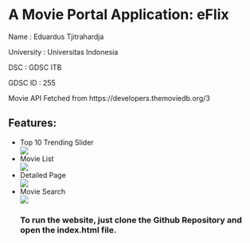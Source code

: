 <h1>A Movie Portal Application: eFlix</h1>
<p>Name              : Eduardus Tjitrahardja</p>
<p>University        : Universitas Indonesia</p>
<p>DSC               : GDSC ITB</p>
<p>GDSC ID           : 255</p>

<p>Movie API Fetched from https://developers.themoviedb.org/3</p>
<h2>Features:</h2>
<ul>
  <li>Top 10 Trending Slider</li>
    <img src="https://user-images.githubusercontent.com/69960893/137762672-3a00922f-c485-4a56-945d-86add4c60071.gif" />
  <li>Movie List</li>
    <img src="https://user-images.githubusercontent.com/69960893/137763373-5c2439dc-4f1c-4b64-9d53-6ca4e04b26b3.gif" />
  <li>Detailed Page</li>
    <img src="https://user-images.githubusercontent.com/69960893/137766099-8ba1aec7-207e-4723-94aa-4f99c1199014.gif" />
  <li>Movie Search</li>
    <img src="https://user-images.githubusercontent.com/69960893/137765065-10fda36f-b852-45f7-8e65-f669516579c2.gif" />
<h3>To run the website, just clone the Github Repository and open the index.html file.</h3>
